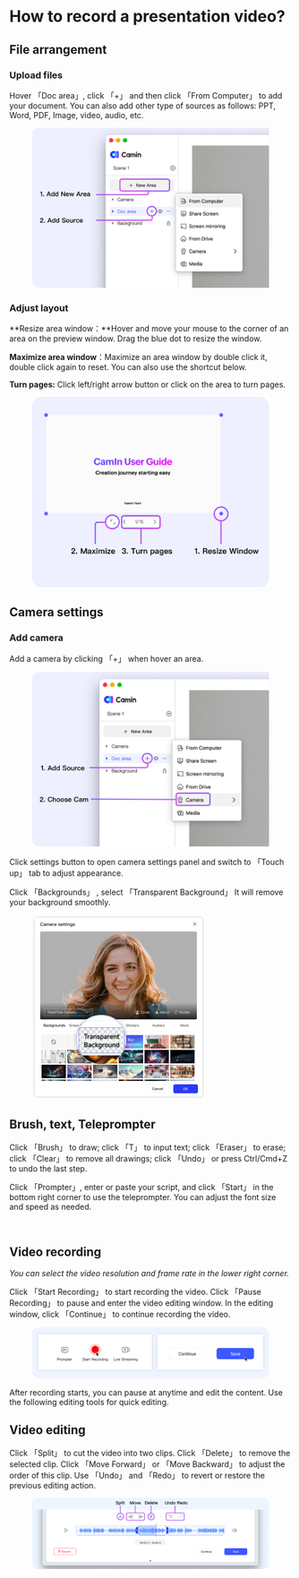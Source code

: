 # How to record a presentation video?

## File arrangement

### Upload files

Hover 「Doc area」, click 「+」 and then click 「From Computer」 to add your document. You can also add other type of sources as follows: PPT, Word, PDF, Image, video, audio, etc.

<figure><img src="../.gitbook/assets/CamIn Set up (2).png" alt="" width="563"><figcaption></figcaption></figure>

### Adjust layout

**Resize area window：**Hover and  move your mouse to the corner of an area on the preview window. Drag the blue dot to resize the window.

**Maximize area window**：Maximize an area window by double click it, double click again to reset. You can also use the shortcut below.

**Turn pages:** Click left/right arrow button or click on the area to turn pages.

<figure><img src="../.gitbook/assets/Adjust layout.png" alt="" width="563"><figcaption></figcaption></figure>

## Camera settings

### Add camera

Add a camera by clicking 「+」 when hover an area.

<figure><img src="../.gitbook/assets/Add camera.png" alt="" width="563"><figcaption></figcaption></figure>

Click settings button to open camera settings panel and switch to 「Touch up」 tab to adjust appearance.

Click 「Backgrounds」 , select 「Transparent Background」 It will remove your background smoothly.&#x20;

<figure><img src="../.gitbook/assets/Transparent Background.png" alt="" width="310"><figcaption></figcaption></figure>

## Brush, text, Teleprompter

Click 「Brush」 to draw; click 「T」 to input text; click 「Eraser」 to erase; click 「Clear」 to remove all drawings; click 「Undo」 or press Ctrl/Cmd+Z to undo the last step.

Click 「Prompter」, enter or paste your script, and click 「Start」 in the bottom right corner to use the teleprompter. You can adjust the font size and speed as needed.

<figure><img src="../.gitbook/assets/Brush，text, Teleprompter.png" alt=""><figcaption></figcaption></figure>

## Video recording

_You can select the video resolution and frame rate in the lower right corner._

Click 「Start Recording」 to start recording the video. Click 「Pause Recording」 to pause and enter the video editing window. In the editing window, click 「Continue」 to continue recording the video.

<figure><img src="../.gitbook/assets/Video recording.png" alt=""><figcaption></figcaption></figure>

After recording starts, you can pause at anytime and edit the content. Use the following editing tools for quick editing.

## Video **editing**

Click 「Split」 to cut the video into two clips. Click 「Delete」 to remove the selected clip. Click 「Move Forward」 or 「Move Backward」 to adjust the order of this clip. Use 「Undo」 and 「Redo」 to revert or restore the previous editing action.

<figure><img src="../.gitbook/assets/Video editing (1).png" alt=""><figcaption></figcaption></figure>
